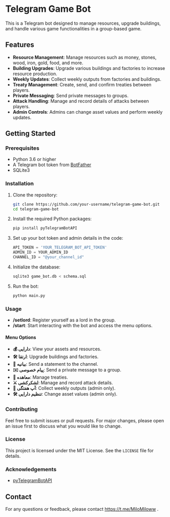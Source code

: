 # Telegram Game Bot

This is a Telegram bot designed to manage resources, upgrade buildings, and handle various game functionalities in a group-based game.

## Features

- **Resource Management**: Manage resources such as money, stones, wood, iron, gold, food, and more.
- **Building Upgrades**: Upgrade various buildings and factories to increase resource production.
- **Weekly Updates**: Collect weekly outputs from factories and buildings.
- **Treaty Management**: Create, send, and confirm treaties between players.
- **Private Messaging**: Send private messages to groups.
- **Attack Handling**: Manage and record details of attacks between players.
- **Admin Controls**: Admins can change asset values and perform weekly updates.

## Getting Started

### Prerequisites

- Python 3.6 or higher
- A Telegram bot token from [BotFather](https://core.telegram.org/bots#botfather)
- SQLite3

### Installation

1. Clone the repository:
    ```bash
    git clone https://github.com/your-username/telegram-game-bot.git
    cd telegram-game-bot
    ```

2. Install the required Python packages:
    ```bash
    pip install pyTelegramBotAPI
    ```

3. Set up your bot token and admin details in the code:
    ```python
    API_TOKEN = 'YOUR_TELEGRAM_BOT_API_TOKEN'
    ADMIN_ID = YOUR_ADMIN_ID
    CHANNEL_ID = "@your_channel_id"
    ```

4. Initialize the database:
    ```bash
    sqlite3 game_bot.db < schema.sql
    ```

5. Run the bot:
    ```bash
    python main.py
    ```

### Usage

- **/setlord**: Register yourself as a lord in the group.
- **/start**: Start interacting with the bot and access the menu options.

#### Menu Options

- **💰 دارایی**: View your assets and resources.
- **🛠️ ارتقا**: Upgrade buildings and factories.
- **🙌 بیانیه**: Send a statement to the channel.
- **✉️ پیام خصوصی**: Send a private message to a group.
- **📜 معاهده**: Manage treaties.
- **⚔️ لشکرکشی**: Manage and record attack details.
- **🔨 آپ هفتگی**: Collect weekly outputs (admin only).
- **🛠️ تنظیم دارایی**: Change asset values (admin only).

### Contributing

Feel free to submit issues or pull requests. For major changes, please open an issue first to discuss what you would like to change.

### License

This project is licensed under the MIT License. See the `LICENSE` file for details.

### Acknowledgements

- [pyTelegramBotAPI](https://github.com/eternnoir/pyTelegramBotAPI)

## Contact

For any questions or feedback, please contact https://t.me/MiloMiloww .
